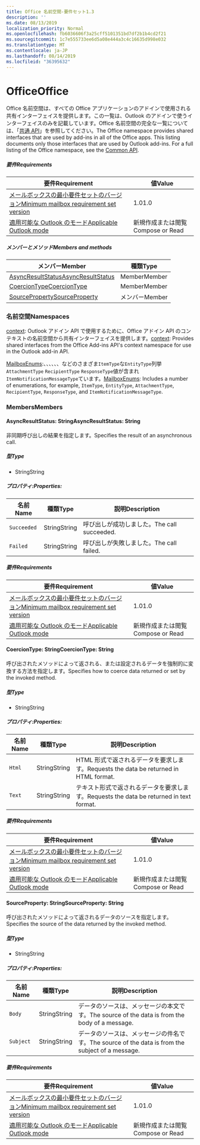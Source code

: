 ```yaml
---
title: Office 名前空間-要件セット1.3
description: ''
ms.date: 08/13/2019
localization_priority: Normal
ms.openlocfilehash: fb6036606f3a25cff5101351bd7df2b1b4cd2f21
ms.sourcegitcommit: 1c7e555733ee6d5a08e444a3c4c16635d998e032
ms.translationtype: MT
ms.contentlocale: ja-JP
ms.lasthandoff: 08/14/2019
ms.locfileid: "36395632"
---
```

# <a name="office"></a><span data-ttu-id="a0eca-102">Office</span><span class="sxs-lookup"><span data-stu-id="a0eca-102">Office</span></span>

<span data-ttu-id="a0eca-p101">Office 名前空間は、すべての Office アプリケーションのアドインで使用される共有インターフェイスを提供します。この一覧は、Outlook のアドインで使うインターフェイスのみを記載しています。Office 名前空間の完全な一覧については、「[共通 API](/javascript/api/office)」を参照してください。</span><span class="sxs-lookup"><span data-stu-id="a0eca-p101">The Office namespace provides shared interfaces that are used by add-ins in all of the Office apps. This listing documents only those interfaces that are used by Outlook add-ins. For a full listing of the Office namespace, see the [Common API](/javascript/api/office).</span></span>

##### <a name="requirements"></a><span data-ttu-id="a0eca-105">要件</span><span class="sxs-lookup"><span data-stu-id="a0eca-105">Requirements</span></span>

|<span data-ttu-id="a0eca-106">要件</span><span class="sxs-lookup"><span data-stu-id="a0eca-106">Requirement</span></span>| <span data-ttu-id="a0eca-107">値</span><span class="sxs-lookup"><span data-stu-id="a0eca-107">Value</span></span>|
|---|---|
|[<span data-ttu-id="a0eca-108">メールボックスの最小要件セットのバージョン</span><span class="sxs-lookup"><span data-stu-id="a0eca-108">Minimum mailbox requirement set version</span></span>](/office/dev/add-ins/reference/requirement-sets/outlook-api-requirement-sets)| <span data-ttu-id="a0eca-109">1.0</span><span class="sxs-lookup"><span data-stu-id="a0eca-109">1.0</span></span>|
|[<span data-ttu-id="a0eca-110">適用可能な Outlook のモード</span><span class="sxs-lookup"><span data-stu-id="a0eca-110">Applicable Outlook mode</span></span>](/outlook/add-ins/#extension-points)| <span data-ttu-id="a0eca-111">新規作成または閲覧</span><span class="sxs-lookup"><span data-stu-id="a0eca-111">Compose or Read</span></span>|

##### <a name="members-and-methods"></a><span data-ttu-id="a0eca-112">メンバーとメソッド</span><span class="sxs-lookup"><span data-stu-id="a0eca-112">Members and methods</span></span>

| <span data-ttu-id="a0eca-113">メンバー</span><span class="sxs-lookup"><span data-stu-id="a0eca-113">Member</span></span> | <span data-ttu-id="a0eca-114">種類</span><span class="sxs-lookup"><span data-stu-id="a0eca-114">Type</span></span> |
|--------|------|
| [<span data-ttu-id="a0eca-115">AsyncResultStatus</span><span class="sxs-lookup"><span data-stu-id="a0eca-115">AsyncResultStatus</span></span>](#asyncresultstatus-string) | <span data-ttu-id="a0eca-116">Member</span><span class="sxs-lookup"><span data-stu-id="a0eca-116">Member</span></span> |
| [<span data-ttu-id="a0eca-117">CoercionType</span><span class="sxs-lookup"><span data-stu-id="a0eca-117">CoercionType</span></span>](#coerciontype-string) | <span data-ttu-id="a0eca-118">Member</span><span class="sxs-lookup"><span data-stu-id="a0eca-118">Member</span></span> |
| [<span data-ttu-id="a0eca-119">SourceProperty</span><span class="sxs-lookup"><span data-stu-id="a0eca-119">SourceProperty</span></span>](#sourceproperty-string) | <span data-ttu-id="a0eca-120">メンバー</span><span class="sxs-lookup"><span data-stu-id="a0eca-120">Member</span></span> |

### <a name="namespaces"></a><span data-ttu-id="a0eca-121">名前空間</span><span class="sxs-lookup"><span data-stu-id="a0eca-121">Namespaces</span></span>

<span data-ttu-id="a0eca-122">[context](office.context.md): Outlook アドイン API で使用するために、Office アドイン API のコンテキストの名前空間から共有インターフェイスを提供します。</span><span class="sxs-lookup"><span data-stu-id="a0eca-122">[context](office.context.md): Provides shared interfaces from the Office Add-ins API's context namespace for use in the Outlook add-in API.</span></span>

<span data-ttu-id="a0eca-123">[MailboxEnums](/javascript/api/outlook/office.mailboxenums.attachmenttype?view=outlook-js-1.3):、、、、、、などのさまざま`ItemType`な`EntityType`列挙`AttachmentType` `RecipientType` `ResponseType`値が含まれ`ItemNotificationMessageType`ています。</span><span class="sxs-lookup"><span data-stu-id="a0eca-123">[MailboxEnums](/javascript/api/outlook/office.mailboxenums.attachmenttype?view=outlook-js-1.3): Includes a number of enumerations, for example, `ItemType`, `EntityType`, `AttachmentType`, `RecipientType`, `ResponseType`, and `ItemNotificationMessageType`.</span></span>

### <a name="members"></a><span data-ttu-id="a0eca-124">Members</span><span class="sxs-lookup"><span data-stu-id="a0eca-124">Members</span></span>

#### <a name="asyncresultstatus-string"></a><span data-ttu-id="a0eca-125">AsyncResultStatus: String</span><span class="sxs-lookup"><span data-stu-id="a0eca-125">AsyncResultStatus: String</span></span>

<span data-ttu-id="a0eca-126">非同期呼び出しの結果を指定します。</span><span class="sxs-lookup"><span data-stu-id="a0eca-126">Specifies the result of an asynchronous call.</span></span>

##### <a name="type"></a><span data-ttu-id="a0eca-127">型</span><span class="sxs-lookup"><span data-stu-id="a0eca-127">Type</span></span>

*   <span data-ttu-id="a0eca-128">String</span><span class="sxs-lookup"><span data-stu-id="a0eca-128">String</span></span>

##### <a name="properties"></a><span data-ttu-id="a0eca-129">プロパティ:</span><span class="sxs-lookup"><span data-stu-id="a0eca-129">Properties:</span></span>

|<span data-ttu-id="a0eca-130">名前</span><span class="sxs-lookup"><span data-stu-id="a0eca-130">Name</span></span>| <span data-ttu-id="a0eca-131">種類</span><span class="sxs-lookup"><span data-stu-id="a0eca-131">Type</span></span>| <span data-ttu-id="a0eca-132">説明</span><span class="sxs-lookup"><span data-stu-id="a0eca-132">Description</span></span>|
|---|---|---|
|`Succeeded`| <span data-ttu-id="a0eca-133">String</span><span class="sxs-lookup"><span data-stu-id="a0eca-133">String</span></span>|<span data-ttu-id="a0eca-134">呼び出しが成功しました。</span><span class="sxs-lookup"><span data-stu-id="a0eca-134">The call succeeded.</span></span>|
|`Failed`| <span data-ttu-id="a0eca-135">String</span><span class="sxs-lookup"><span data-stu-id="a0eca-135">String</span></span>|<span data-ttu-id="a0eca-136">呼び出しが失敗しました。</span><span class="sxs-lookup"><span data-stu-id="a0eca-136">The call failed.</span></span>|

##### <a name="requirements"></a><span data-ttu-id="a0eca-137">要件</span><span class="sxs-lookup"><span data-stu-id="a0eca-137">Requirements</span></span>

|<span data-ttu-id="a0eca-138">要件</span><span class="sxs-lookup"><span data-stu-id="a0eca-138">Requirement</span></span>| <span data-ttu-id="a0eca-139">値</span><span class="sxs-lookup"><span data-stu-id="a0eca-139">Value</span></span>|
|---|---|
|[<span data-ttu-id="a0eca-140">メールボックスの最小要件セットのバージョン</span><span class="sxs-lookup"><span data-stu-id="a0eca-140">Minimum mailbox requirement set version</span></span>](/office/dev/add-ins/reference/requirement-sets/outlook-api-requirement-sets)| <span data-ttu-id="a0eca-141">1.0</span><span class="sxs-lookup"><span data-stu-id="a0eca-141">1.0</span></span>|
|[<span data-ttu-id="a0eca-142">適用可能な Outlook のモード</span><span class="sxs-lookup"><span data-stu-id="a0eca-142">Applicable Outlook mode</span></span>](/outlook/add-ins/#extension-points)| <span data-ttu-id="a0eca-143">新規作成または閲覧</span><span class="sxs-lookup"><span data-stu-id="a0eca-143">Compose or Read</span></span>|

#### <a name="coerciontype-string"></a><span data-ttu-id="a0eca-144">CoercionType: String</span><span class="sxs-lookup"><span data-stu-id="a0eca-144">CoercionType: String</span></span>

<span data-ttu-id="a0eca-145">呼び出されたメソッドによって返される、または設定されるデータを強制的に変換する方法を指定します。</span><span class="sxs-lookup"><span data-stu-id="a0eca-145">Specifies how to coerce data returned or set by the invoked method.</span></span>

##### <a name="type"></a><span data-ttu-id="a0eca-146">型</span><span class="sxs-lookup"><span data-stu-id="a0eca-146">Type</span></span>

*   <span data-ttu-id="a0eca-147">String</span><span class="sxs-lookup"><span data-stu-id="a0eca-147">String</span></span>

##### <a name="properties"></a><span data-ttu-id="a0eca-148">プロパティ:</span><span class="sxs-lookup"><span data-stu-id="a0eca-148">Properties:</span></span>

|<span data-ttu-id="a0eca-149">名前</span><span class="sxs-lookup"><span data-stu-id="a0eca-149">Name</span></span>| <span data-ttu-id="a0eca-150">種類</span><span class="sxs-lookup"><span data-stu-id="a0eca-150">Type</span></span>| <span data-ttu-id="a0eca-151">説明</span><span class="sxs-lookup"><span data-stu-id="a0eca-151">Description</span></span>|
|---|---|---|
|`Html`| <span data-ttu-id="a0eca-152">String</span><span class="sxs-lookup"><span data-stu-id="a0eca-152">String</span></span>|<span data-ttu-id="a0eca-153">HTML 形式で返されるデータを要求します。</span><span class="sxs-lookup"><span data-stu-id="a0eca-153">Requests the data be returned in HTML format.</span></span>|
|`Text`| <span data-ttu-id="a0eca-154">String</span><span class="sxs-lookup"><span data-stu-id="a0eca-154">String</span></span>|<span data-ttu-id="a0eca-155">テキスト形式で返されるデータを要求します。</span><span class="sxs-lookup"><span data-stu-id="a0eca-155">Requests the data be returned in text format.</span></span>|

##### <a name="requirements"></a><span data-ttu-id="a0eca-156">要件</span><span class="sxs-lookup"><span data-stu-id="a0eca-156">Requirements</span></span>

|<span data-ttu-id="a0eca-157">要件</span><span class="sxs-lookup"><span data-stu-id="a0eca-157">Requirement</span></span>| <span data-ttu-id="a0eca-158">値</span><span class="sxs-lookup"><span data-stu-id="a0eca-158">Value</span></span>|
|---|---|
|[<span data-ttu-id="a0eca-159">メールボックスの最小要件セットのバージョン</span><span class="sxs-lookup"><span data-stu-id="a0eca-159">Minimum mailbox requirement set version</span></span>](/office/dev/add-ins/reference/requirement-sets/outlook-api-requirement-sets)| <span data-ttu-id="a0eca-160">1.0</span><span class="sxs-lookup"><span data-stu-id="a0eca-160">1.0</span></span>|
|[<span data-ttu-id="a0eca-161">適用可能な Outlook のモード</span><span class="sxs-lookup"><span data-stu-id="a0eca-161">Applicable Outlook mode</span></span>](/outlook/add-ins/#extension-points)| <span data-ttu-id="a0eca-162">新規作成または閲覧</span><span class="sxs-lookup"><span data-stu-id="a0eca-162">Compose or Read</span></span>|

#### <a name="sourceproperty-string"></a><span data-ttu-id="a0eca-163">SourceProperty: String</span><span class="sxs-lookup"><span data-stu-id="a0eca-163">SourceProperty: String</span></span>

<span data-ttu-id="a0eca-164">呼び出されたメソッドによって返されるデータのソースを指定します。</span><span class="sxs-lookup"><span data-stu-id="a0eca-164">Specifies the source of the data returned by the invoked method.</span></span>

##### <a name="type"></a><span data-ttu-id="a0eca-165">型</span><span class="sxs-lookup"><span data-stu-id="a0eca-165">Type</span></span>

*   <span data-ttu-id="a0eca-166">String</span><span class="sxs-lookup"><span data-stu-id="a0eca-166">String</span></span>

##### <a name="properties"></a><span data-ttu-id="a0eca-167">プロパティ:</span><span class="sxs-lookup"><span data-stu-id="a0eca-167">Properties:</span></span>

|<span data-ttu-id="a0eca-168">名前</span><span class="sxs-lookup"><span data-stu-id="a0eca-168">Name</span></span>| <span data-ttu-id="a0eca-169">種類</span><span class="sxs-lookup"><span data-stu-id="a0eca-169">Type</span></span>| <span data-ttu-id="a0eca-170">説明</span><span class="sxs-lookup"><span data-stu-id="a0eca-170">Description</span></span>|
|---|---|---|
|`Body`| <span data-ttu-id="a0eca-171">String</span><span class="sxs-lookup"><span data-stu-id="a0eca-171">String</span></span>|<span data-ttu-id="a0eca-172">データのソースは、メッセージの本文です。</span><span class="sxs-lookup"><span data-stu-id="a0eca-172">The source of the data is from the body of a message.</span></span>|
|`Subject`| <span data-ttu-id="a0eca-173">String</span><span class="sxs-lookup"><span data-stu-id="a0eca-173">String</span></span>|<span data-ttu-id="a0eca-174">データのソースは、メッセージの件名です。</span><span class="sxs-lookup"><span data-stu-id="a0eca-174">The source of the data is from the subject of a message.</span></span>|

##### <a name="requirements"></a><span data-ttu-id="a0eca-175">要件</span><span class="sxs-lookup"><span data-stu-id="a0eca-175">Requirements</span></span>

|<span data-ttu-id="a0eca-176">要件</span><span class="sxs-lookup"><span data-stu-id="a0eca-176">Requirement</span></span>| <span data-ttu-id="a0eca-177">値</span><span class="sxs-lookup"><span data-stu-id="a0eca-177">Value</span></span>|
|---|---|
|[<span data-ttu-id="a0eca-178">メールボックスの最小要件セットのバージョン</span><span class="sxs-lookup"><span data-stu-id="a0eca-178">Minimum mailbox requirement set version</span></span>](/office/dev/add-ins/reference/requirement-sets/outlook-api-requirement-sets)| <span data-ttu-id="a0eca-179">1.0</span><span class="sxs-lookup"><span data-stu-id="a0eca-179">1.0</span></span>|
|[<span data-ttu-id="a0eca-180">適用可能な Outlook のモード</span><span class="sxs-lookup"><span data-stu-id="a0eca-180">Applicable Outlook mode</span></span>](/outlook/add-ins/#extension-points)| <span data-ttu-id="a0eca-181">新規作成または閲覧</span><span class="sxs-lookup"><span data-stu-id="a0eca-181">Compose or Read</span></span>|
